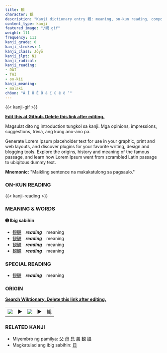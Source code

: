 ```yaml
---
title: 観
character: 観
description: "Kanji dictionary entry 観: meaning, on-kun reading, compounds, origin, related kanji"
content_type: kanji
featured_image: "/観.gif"
weight: 111
frequency: 111
kanji_grade: 0
kanji_strokes: 1
kanji_class: Jōyō
kanji_jlpt: N1
kanji_radical: 
kanji_reading: 
- DAI
- TAI
- oo-kii
kanji_meaning:
- malaki
chōon: "Ā Ī Ū Ē Ō ā ī ū ē ō ’"
---
```

[//]: # (Don't edit the line below. Kanji animated GIF code is automatically generated.)
{{< kanji-gif >}}

[//]: # (Edit below this line.)

**[Edit this at Github. Delete this link after editing.](https://github.com/tim0g/tim/tree/main/content/kanji/観/index.md)**

Magsulat dito ng introduction tungkol sa kanji. Mga opinions, impressions, suggestions, trivia, ang kung ano-ano pa.

Generate Lorem Ipsum placeholder text for use in your graphic, print and web layouts, and discover plugins for your favorite writing, design and blogging tools. Explore the origins, history and meaning of the famous passage, and learn how Lorem Ipsum went from scrambled Latin passage to ubiqitous dummy text.
 
**Mnemonic:** "Maikling sentence na makakatulong sa pagsaulo."

### ON-KUN READING

[//]: # (Don't edit the line below. ON-KUN READING code is automatically generated.)
{{< kanji-reading >}}

### MEANING & WORDS

#### ➊ **Ibig sabihin**
  - [観](../観)[観](../観)　***reading***　meaning
  - [観](../観)[観](../観)　***reading***　meaning
  - [観](../観)[観](../観)　***reading***　meaning
  - [観](../観)[観](../観)　***reading***　meaning

### SPECIAL READING
  - [観](../観)[観](../観)　***reading***　meaning

### ORIGIN

**[Search Wiktionary. Delete this link after editing.](https://wiktionary.org/wiki/観)**
<table class="kanji-table"><tr><td>
<img src="60px-観-bronze.svg.png">
</td><td>▶</td><td>
<img src="60px-観-oracle.svg.png">
</td><td>▶</td>
<td class="kanji-origin">観</td>
</tr></table>

### RELATED KANJI
- Miyembro ng pamilya: [父](../父) [母](../母) [兄](../兄) [弟](../弟) [観](../観) [娘](../娘)
- Magkatulad ang ibig sabihin: [日](../日)

